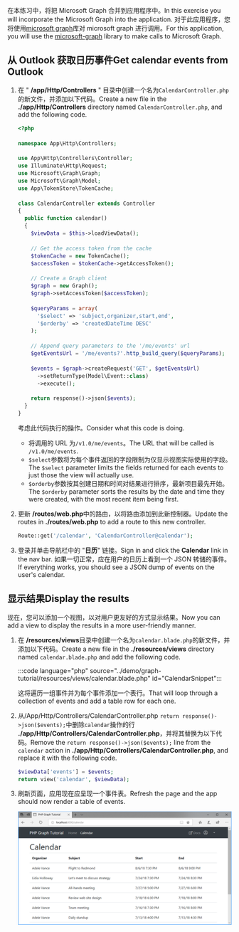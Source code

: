 <!-- markdownlint-disable MD002 MD041 -->

<span data-ttu-id="f3edc-101">在本练习中，将把 Microsoft Graph 合并到应用程序中。</span><span class="sxs-lookup"><span data-stu-id="f3edc-101">In this exercise you will incorporate the Microsoft Graph into the application.</span></span> <span data-ttu-id="f3edc-102">对于此应用程序，您将使用[microsoft graph](https://github.com/microsoftgraph/msgraph-sdk-php)库对 microsoft graph 进行调用。</span><span class="sxs-lookup"><span data-stu-id="f3edc-102">For this application, you will use the [microsoft-graph](https://github.com/microsoftgraph/msgraph-sdk-php) library to make calls to Microsoft Graph.</span></span>

## <a name="get-calendar-events-from-outlook"></a><span data-ttu-id="f3edc-103">从 Outlook 获取日历事件</span><span class="sxs-lookup"><span data-stu-id="f3edc-103">Get calendar events from Outlook</span></span>

1. <span data-ttu-id="f3edc-104">在 " **/app/Http/Controllers** " 目录中创建一个名为`CalendarController.php`的新文件，并添加以下代码。</span><span class="sxs-lookup"><span data-stu-id="f3edc-104">Create a new file in the **./app/Http/Controllers** directory named `CalendarController.php`, and add the following code.</span></span>

    ```php
    <?php

    namespace App\Http\Controllers;

    use App\Http\Controllers\Controller;
    use Illuminate\Http\Request;
    use Microsoft\Graph\Graph;
    use Microsoft\Graph\Model;
    use App\TokenStore\TokenCache;

    class CalendarController extends Controller
    {
      public function calendar()
      {
        $viewData = $this->loadViewData();

        // Get the access token from the cache
        $tokenCache = new TokenCache();
        $accessToken = $tokenCache->getAccessToken();

        // Create a Graph client
        $graph = new Graph();
        $graph->setAccessToken($accessToken);

        $queryParams = array(
          '$select' => 'subject,organizer,start,end',
          '$orderby' => 'createdDateTime DESC'
        );

        // Append query parameters to the '/me/events' url
        $getEventsUrl = '/me/events?'.http_build_query($queryParams);

        $events = $graph->createRequest('GET', $getEventsUrl)
          ->setReturnType(Model\Event::class)
          ->execute();

        return response()->json($events);
      }
    }
    ```

    <span data-ttu-id="f3edc-105">考虑此代码执行的操作。</span><span class="sxs-lookup"><span data-stu-id="f3edc-105">Consider what this code is doing.</span></span>

    - <span data-ttu-id="f3edc-106">将调用的 URL 为`/v1.0/me/events`。</span><span class="sxs-lookup"><span data-stu-id="f3edc-106">The URL that will be called is `/v1.0/me/events`.</span></span>
    - <span data-ttu-id="f3edc-107">`$select`参数将为每个事件返回的字段限制为仅显示视图实际使用的字段。</span><span class="sxs-lookup"><span data-stu-id="f3edc-107">The `$select` parameter limits the fields returned for each events to just those the view will actually use.</span></span>
    - <span data-ttu-id="f3edc-108">`$orderby`参数按其创建日期和时间对结果进行排序，最新项目最先开始。</span><span class="sxs-lookup"><span data-stu-id="f3edc-108">The `$orderby` parameter sorts the results by the date and time they were created, with the most recent item being first.</span></span>

1. <span data-ttu-id="f3edc-109">更新 **/routes/web.php**中的路由，以将路由添加到此新控制器。</span><span class="sxs-lookup"><span data-stu-id="f3edc-109">Update the routes in **./routes/web.php** to add a route to this new controller.</span></span>

    ```php
    Route::get('/calendar', 'CalendarController@calendar');
    ```

1. <span data-ttu-id="f3edc-110">登录并单击导航栏中的 "**日历**" 链接。</span><span class="sxs-lookup"><span data-stu-id="f3edc-110">Sign in and click the **Calendar** link in the nav bar.</span></span> <span data-ttu-id="f3edc-111">如果一切正常，应在用户的日历上看到一个 JSON 转储的事件。</span><span class="sxs-lookup"><span data-stu-id="f3edc-111">If everything works, you should see a JSON dump of events on the user's calendar.</span></span>

## <a name="display-the-results"></a><span data-ttu-id="f3edc-112">显示结果</span><span class="sxs-lookup"><span data-stu-id="f3edc-112">Display the results</span></span>

<span data-ttu-id="f3edc-113">现在，您可以添加一个视图，以对用户更友好的方式显示结果。</span><span class="sxs-lookup"><span data-stu-id="f3edc-113">Now you can add a view to display the results in a more user-friendly manner.</span></span>

1. <span data-ttu-id="f3edc-114">在 **/resources/views**目录中创建一个名为`calendar.blade.php`的新文件，并添加以下代码。</span><span class="sxs-lookup"><span data-stu-id="f3edc-114">Create a new file in the **./resources/views** directory named `calendar.blade.php` and add the following code.</span></span>

    :::code language="php" source="../demo/graph-tutorial/resources/views/calendar.blade.php" id="CalendarSnippet":::

    <span data-ttu-id="f3edc-115">这将遍历一组事件并为每个事件添加一个表行。</span><span class="sxs-lookup"><span data-stu-id="f3edc-115">That will loop through a collection of events and add a table row for each one.</span></span>

1. <span data-ttu-id="f3edc-116">从/App/Http/Controllers/CalendarController.php `return response()->json($events);`中删除`calendar`操作的行 **./app/Http/Controllers/CalendarController.php**，并将其替换为以下代码。</span><span class="sxs-lookup"><span data-stu-id="f3edc-116">Remove the `return response()->json($events);` line from the `calendar` action in **./app/Http/Controllers/CalendarController.php**, and replace it with the following code.</span></span>

    ```php
    $viewData['events'] = $events;
    return view('calendar', $viewData);
    ```

1. <span data-ttu-id="f3edc-117">刷新页面，应用现在应呈现一个事件表。</span><span class="sxs-lookup"><span data-stu-id="f3edc-117">Refresh the page and the app should now render a table of events.</span></span>

    ![事件表的屏幕截图](./images/add-msgraph-01.png)
